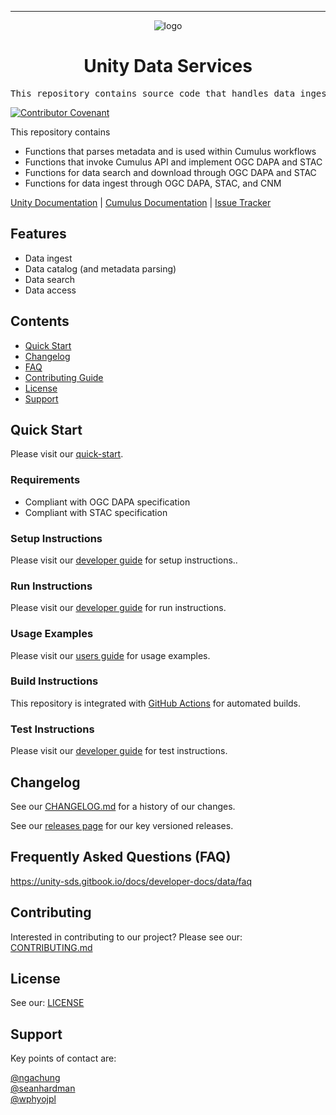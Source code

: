 <!-- Header block for project -->
<hr>

<div align="center">

![logo](https://user-images.githubusercontent.com/3129134/163255685-857aa780-880f-4c09-b08c-4b53bf4af54d.png)

<h1 align="center">Unity Data Services</h1>
<!-- ☝️ Replace with your repo name ☝️ -->

</div>

<pre align="center">This repository contains source code that handles data ingest, data catalog, data search and data access that complies to OGC DAPA and STAC specifications.</pre>
<!-- ☝️ Replace with a single sentence describing the purpose of your repo / proj ☝️ -->

<!-- Header block for project -->

[![Contributor Covenant](https://img.shields.io/badge/Contributor%20Covenant-2.1-4baaaa.svg)](code_of_conduct.md)
<!-- ☝️ Add badges via: https://shields.io e.g. ![](https://img.shields.io/github/your_chosen_action/your_org/your_repo) ☝️ -->

<!-- ☝️ Screenshot of your software (if applicable) via ![](https://uri-to-your-screenshot) ☝️ -->

This repository contains
* Functions that parses metadata and is used within Cumulus workflows
* Functions that invoke Cumulus API and implement OGC DAPA and STAC
* Functions for data search and download through OGC DAPA and STAC
* Functions for data ingest through OGC DAPA, STAC, and CNM

<!-- ☝️ Replace with a more detailed description of your repository, including why it was made and whom its intended for.  ☝️ -->

[Unity Documentation](https://unity-sds.gitbook.io/docs/) | [Cumulus Documentation](https://nasa.github.io/cumulus/docs/cumulus-docs-readme) | [Issue Tracker](https://github.com/unity-sds/unity-data-services/issues)
<!-- example links>
[Website](INSERT WEBSITE LINK HERE) | [Docs/Wiki](INSERT DOCS/WIKI SITE LINK HERE) | [Discussion Board](INSERT DISCUSSION BOARD LINK HERE) | [Issue Tracker](INSERT ISSUE TRACKER LINK HERE)
-->

## Features

* Data ingest
* Data catalog (and metadata parsing)
* Data search 
* Data access
  
<!-- ☝️ Replace with a bullet-point list of your features ☝️ -->

## Contents

* [Quick Start](#quick-start)
* [Changelog](#changelog)
* [FAQ](#frequently-asked-questions-faq)
* [Contributing Guide](#contributing)
* [License](#license)
* [Support](#support)

## Quick Start

Please visit our [quick-start](https://unity-sds.gitbook.io/docs/developer-docs/data/quick-start).

### Requirements

* Compliant with OGC DAPA specification 
* Compliant with STAC specification
  
<!-- ☝️ Replace with a numbered list of your requirements, including hardware if applicable ☝️ -->

### Setup Instructions

Please visit our [developer guide](https://unity-sds.gitbook.io/docs/developer-docs/data/docs/developers-guide) for setup instructions..
   
<!-- ☝️ Replace with a numbered list of how to set up your software prior to running ☝️ -->

### Run Instructions

Please visit our [developer guide](https://unity-sds.gitbook.io/docs/developer-docs/data/docs/developers-guide) for run instructions.

<!-- ☝️ Replace with a numbered list of your run instructions, including expected results ☝️ -->

### Usage Examples

Please visit our [users guide](https://unity-sds.gitbook.io/docs/developer-docs/data/docs/users-guide) for usage examples.

<!-- ☝️ Replace with a list of your usage examples, including screenshots if possible, and link to external documentation for details ☝️ -->

### Build Instructions

This repository is integrated with [GitHub Actions](https://github.com/unity-sds/unity-data-services/actions) for automated builds. 

<!-- ☝️ Replace with a numbered list of your build instructions, including expected results / outputs with optional screenshots ☝️ -->

### Test Instructions

Please visit our [developer guide](https://unity-sds.gitbook.io/docs/developer-docs/data/docs/developers-guide) for test instructions.

<!-- ☝️ Replace with a numbered list of your test instructions, including expected results / outputs with optional screenshots ☝️ -->

## Changelog

See our [CHANGELOG.md](CHANGELOG.md) for a history of our changes.

See our [releases page](https://github.com/unity-sds/unity-data-services/releases) for our key versioned releases.

<!-- ☝️ Replace with links to your changelog and releases page ☝️ -->

## Frequently Asked Questions (FAQ)

https://unity-sds.gitbook.io/docs/developer-docs/data/faq
<!-- example link to FAQ PAGE>
Questions about our project? Please see our: [FAQ]([INSERT LINK TO FAQ / DISCUSSION BOARD])
-->

<!-- example FAQ inline format>
1. Question 1
   - Answer to question 1.
2. Question 2
   - Answer to question 2
-->

<!-- example FAQ inline with no questions yet>
No questions yet. Propose a question to be added here by reaching out to our contributors! See support section below.
-->

<!-- ☝️ Replace with a list of frequently asked questions from your project, or post a link to your FAQ on a discussion board ☝️ -->

## Contributing

Interested in contributing to our project? Please see our: [CONTRIBUTING.md](CONTRIBUTING.md)

## License

See our: [LICENSE](LICENSE)

## Support

Key points of contact are:

[@ngachung](https://github.com/ngachung)  
[@seanhardman](https://github.com/seanhardman)  
[@wphyojpl](https://github.com/wphyojpl)

<!-- example list of contacts>
Key points of contact are: [@github-user-1](link to github profile) [@github-user-2](link to github profile)
-->

<!-- ☝️ Replace with the key individuals who should be contacted for questions ☝️ -->

